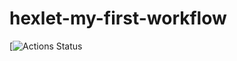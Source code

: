 # hexlet-my-first-workflow

[![Actions Status](https://github.com/nathalieMalsh/hexlet-my-first-workflow/tree/8ce3dff51021e324d530d81dcba850f60f3aff1d/.github/workflows/badge.svg)